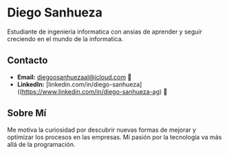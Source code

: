 # Diego Sanhueza

Estudiante de ingenieria informatica con ansias de aprender y seguir creciendo en el mundo de la informatica.

## Contacto

- **Email:** diegoosanhuezaal@icloud.com 📧
- **LinkedIn:** [linkedin.com/in/diego-sanhueza]((https://www.linkedin.com/in/diego-sanhueza-ag) 🔗

## Sobre Mí

Me motiva la curiosidad por descubrir nuevas formas de mejorar y optimizar los procesos en las empresas. Mi pasión por la tecnología va más allá de la programación.
